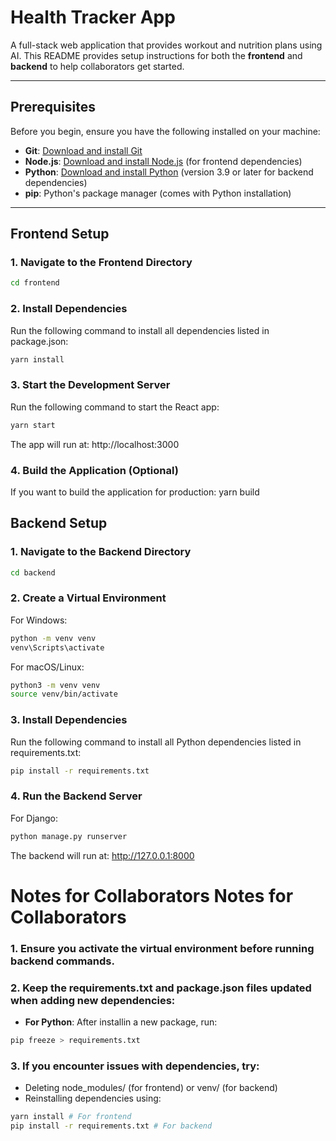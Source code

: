 # **Health Tracker App**

A full-stack web application that provides workout and nutrition plans using AI. This README provides setup instructions for both the **frontend** and **backend** to help collaborators get started.

---

## **Prerequisites**
Before you begin, ensure you have the following installed on your machine:
- **Git**: [Download and install Git](https://git-scm.com/downloads)
- **Node.js**: [Download and install Node.js](https://nodejs.org/) (for frontend dependencies)
- **Python**: [Download and install Python](https://www.python.org/) (version 3.9 or later for backend dependencies)
- **pip**: Python's package manager (comes with Python installation)

---

## **Frontend Setup**
### 1. Navigate to the Frontend Directory
```bash
cd frontend
```

### 2. Install Dependencies
Run the following command to install all dependencies listed in package.json:
```bash
yarn install
```

### 3. Start the Development Server
Run the following command to start the React app:
```bash
yarn start
```
The app will run at: http://localhost:3000

### 4. Build the Application (Optional)
If you want to build the application for production:
yarn build

## **Backend Setup**

### 1. Navigate to the Backend Directory
```bash
cd backend
```

### **2. Create a Virtual Environment**
For Windows:
```bash
python -m venv venv
venv\Scripts\activate
```

For macOS/Linux:
```bash
python3 -m venv venv
source venv/bin/activate
```

### **3. Install Dependencies**
Run the following command to install all Python dependencies listed in requirements.txt:
```bash
pip install -r requirements.txt
```

### **4. Run the Backend Server**
For Django:
```bash
python manage.py runserver
```
The backend will run at: http://127.0.0.1:8000
</br>
# **Notes for Collaborators Notes for Collaborators**

### **1. Ensure you activate the virtual environment before running backend commands.**

### 2. Keep the requirements.txt and package.json files updated when adding new dependencies:

- **For Python**: After installin a new package, run:

```bash
pip freeze > requirements.txt
```

### 3. If you encounter issues with dependencies, try:
- Deleting node_modules/ (for frontend) or venv/ (for backend)
- Reinstalling dependencies using: 
```bash
yarn install # For frontend
pip install -r requirements.txt # For backend
```
